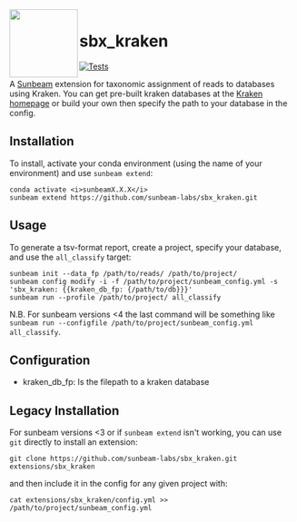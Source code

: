 <img src="https://github.com/sunbeam-labs/sunbeam/blob/stable/docs/images/sunbeam_logo.gif" width=120, height=120 align="left" />

# sbx_kraken

<!-- badges: start -->
[![Tests](https://github.com/sunbeam-labs/sbx_kraken/actions/workflows/tests.yml/badge.svg)](https://github.com/sunbeam-labs/sbx_kraken/actions/workflows/tests.yml)
<!-- badges: end -->

A [Sunbeam](https://github.com/sunbeam-labs/sunbeam) extension for taxonomic assignment of reads to databases using Kraken. You can get pre-built kraken databases at the [Kraken homepage](http://ccb.jhu.edu/software/kraken/) or build your own then specify the path to your database in the config.

## Installation

To install, activate your conda environment (using the name of your environment) and use `sunbeam extend`:

    conda activate <i>sunbeamX.X.X</i>
    sunbeam extend https://github.com/sunbeam-labs/sbx_kraken.git

## Usage

To generate a tsv-format report, create a project, specify your database, and use the `all_classify` target:

    sunbeam init --data_fp /path/to/reads/ /path/to/project/
    sunbeam config modify -i -f /path/to/project/sunbeam_config.yml -s 'sbx_kraken: {{kraken_db_fp: {/path/to/db}}}'
    sunbeam run --profile /path/to/project/ all_classify

N.B. For sunbeam versions <4 the last command will be something like `sunbeam run --configfile /path/to/project/sunbeam_config.yml all_classify`.

## Configuration

  - kraken_db_fp: Is the filepath to a kraken database

## Legacy Installation

For sunbeam versions <3 or if `sunbeam extend` isn't working, you can use `git` directly to install an extension:

    git clone https://github.com/sunbeam-labs/sbx_kraken.git extensions/sbx_kraken

and then include it in the config for any given project with:

    cat extensions/sbx_kraken/config.yml >> /path/to/project/sunbeam_config.yml
